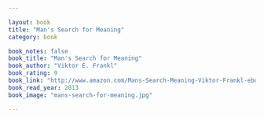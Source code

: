 ```yaml
---

layout: book
title: "Man's Search for Meaning"
category: book

book_notes: false
book_title: "Man's Search for Meaning"
book_author: "Viktor E. Frankl"
book_rating: 9
book_link: "http://www.amazon.com/Mans-Search-Meaning-Viktor-Frankl-ebook/dp/B009U9S6FI/"
book_read_year: 2013
book_image: "mans-search-for-meaning.jpg"

---
```

